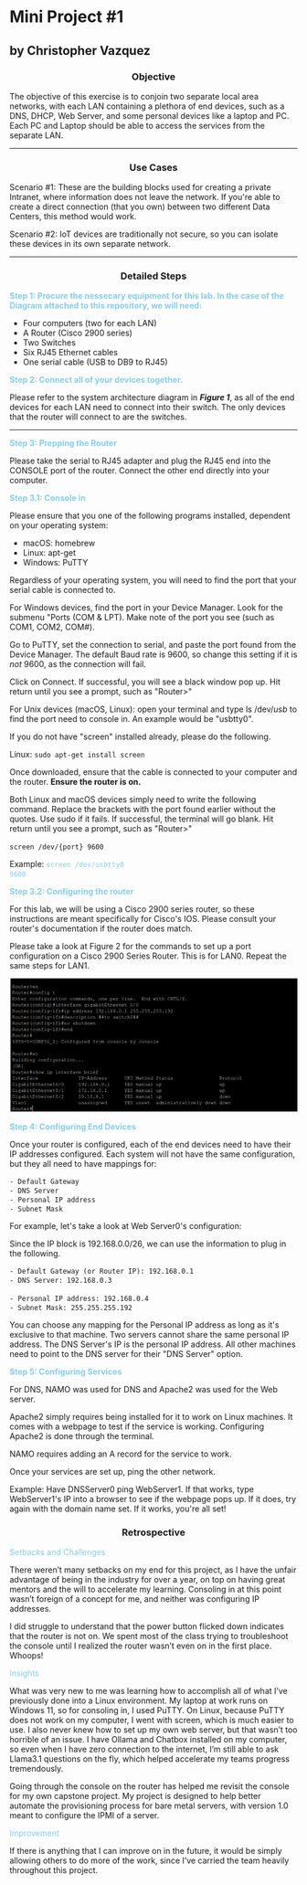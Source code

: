 # Mini Project #1 
## by Christopher Vazquez

### <div style="text-align:center">Objective</div> 

The objective of this exercise is to conjoin two separate local area networks, with each LAN containing a plethora of end devices, such as a DNS, DHCP, Web Server, and some personal devices like a laptop and PC. Each PC and Laptop should be able to access the services from the separate LAN. 

***

### <div style="text-align:center">Use Cases</div>

Scenario #1: These are the building blocks used for creating a private Intranet, where information does not leave the network. If you're able to create a direct connection (that you own) between two different Data Centers, this method would work. 

Scenario #2: IoT devices are traditionally not secure, so you can isolate these devices in its own separate network. 

***

### <div style="text-align:center">Detailed Steps</div>

**<div style="color:skyblue">Step 1: Procure the nessecary equipment for this lab. In the case of the Diagram attached to this repository, we will need:</div>** 

   - Four computers (two for each LAN)
   - A Router (Cisco 2900 series)
   - Two Switches
   - Six RJ45 Ethernet cables
   - One serial cable (USB to DB9 to RJ45)

**<div style="color:skyblue">Step 2: Connect all of your devices together.</div>**

Please refer to the system architecture diagram in ***Figure 1***, as all of the end devices for each LAN need to connect into their switch. The only devices that the router will connect to are the switches.

---

**<div style="color:skyblue">Step 3: Prepping the Router</div>**

Please take the serial to RJ45 adapter and plug the RJ45 end into the CONSOLE port of the router. Connect the other end directly into your computer. 

**<div style="color:skyblue">Step 3.1: Console in</div>**

Please ensure that you one of the following programs installed, dependent on your operating system:

 - macOS: homebrew
 - Linux: apt-get
 - Windows: PuTTY

 Regardless of your operating system, you will need to find the port that your serial cable is connected to. 

For Windows devices, find the port in your Device Manager. Look for the submenu "Ports (COM & LPT). Make note of the port you see (such as COM1, COM2, COM#). 

Go to PuTTY, set the connection to serial, and paste the port found from the Device Manager. The default Baud rate is 9600, so change this setting if it is *not* 9600, as the connection will fail.

Click on Connect. If successful, you will see a black window pop up. Hit return until you see a prompt, such as "Router>"

For Unix devices (macOS, Linux): open your terminal and type ls /dev/*usb* to find the port need to console in. An example would be "usbtty0".

If you do not have "screen" installed already, please do the following.

Linux: <code>sudo apt-get install screen</code>


Once downloaded, ensure that the cable is connected to your computer and the router. **Ensure the router is on.**

Both Linux and macOS devices simply need to write the following command. Replace the brackets with the port found earlier without the quotes. Use sudo if it fails. If successful, the terminal will go blank. Hit return until you see a prompt, such as "Router>"

<code>screen /dev/{port} 9600</code>

Example: <code style="color:skyblue">screen /dev/usbtty0 9600</code>

**<div style="color:skyblue">Step 3.2: Configuring the router</div>**

For this lab, we will be using a Cisco 2900 series router, so these instructions are meant specifically for Cisco's IOS. Please consult your router's documentation if the router does match.

Please take a look at Figure 2 for the commands to set up a port configuration on a Cisco 2900 Series Router. This is for LAN0. Repeat the same steps for LAN1. 

![CiscoIOSTerminal](CiscoIOSTerminal.png "Cisco IOS Commands")

**<div style="color:skyblue">Step 4: Configuring End Devices</div>**

Once your router is configured, each of the end devices need to have their IP addresses configured. Each system will not have the same configuration, but they all need to have mappings for:

    - Default Gateway
    - DNS Server
    - Personal IP address 
    - Subnet Mask

For example, let's take a look at Web Server0's configuration:

Since the IP block is 192.168.0.0/26, we can use the information to plug in the following.

    - Default Gateway (or Router IP): 192.168.0.1
    - DNS Server: 192.168.0.3 

    - Personal IP address: 192.168.0.4
    - Subnet Mask: 255.255.255.192

You can choose any mapping for the Personal IP address as long as it's exclusive to that machine. Two servers cannot share the same personal IP address. The DNS Server's IP is the personal IP address. All other machines need to point to the DNS server for their "DNS Server" option.

**<div style="color:skyblue">Step 5: Configuring Services</div>**

For DNS, NAMO was used for DNS and Apache2 was used for the Web server. 

Apache2 simply requires being installed for it to work on Linux machines. It comes with a webpage to test if the service is working. Configuring Apache2 is done through the terminal.

NAMO requires adding an A record for the service to work. 

Once your services are set up, ping the other network. 

Example: Have DNSServer0 ping WebServer1. If that works, type WebServer1's IP into a browser to see if the webpage pops up. If it does, try again with the domain name set. If it works, you're all set!

### <div style="text-align:center">Retrospective</div>

<div style="color:skyblue">Setbacks and Challenges</div>

There weren’t many setbacks on my end for this project, as I have the unfair advantage of being in the industry for over a year, on top on having great mentors and the will to accelerate my learning. Consoling in at this point wasn’t foreign of a concept for me, and neither was configuring IP addresses. 

I did struggle to understand that the power button flicked down indicates that the router is not on. We spent most of the class trying to troubleshoot the console until I realized the router wasn’t even on in the first place. Whoops!

<div style="color:skyblue">Insights</div>

What was very new to me was learning how to accomplish all of what I’ve previously done into a Linux environment. My laptop at work runs on Windows 11, so for consoling in, I used PuTTY. On Linux, because PuTTY does not work on my computer, I went with screen, which is much easier to use. I also never knew how to set up my own web server, but that wasn’t too horrible of an issue. I have Ollama and Chatbox installed on my computer, so even when I have zero connection to the internet, I’m still able to ask Llama3.1 questions on the fly, which helped accelerate my teams progress tremendously. 

Going through the console on the router has helped me revisit the console for my own capstone project. My project is designed to help better automate the provisioning process for bare metal servers, with version 1.0 meant to configure the IPMI of a server. 

<div style="color:skyblue">Improvement</div>

If there is anything that I can improve on in the future, it would be simply allowing others to do more of the work, since I’ve carried the team heavily throughout this project.









    

